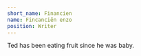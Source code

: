 ```yaml
---
short_name: Financien
name: Fincanciën enzo
position: Writer
---
```

Ted has been eating fruit since he was baby.
